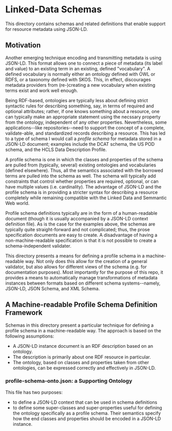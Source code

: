 # Linked-Data Schemas

This directory contains schemas and related definitions that enable
support for resource metadata using JSON-LD.

## Motivation

Another emerging technique encoding and transmitting metadata is using
JSON-LD.  This format allows one to connect a piece of metadata (its
label and value) to an existing term in an existing, defined "vocabulary".  A
defined vocabulary is normally either an ontology defined with OWL or
RDFS, or a taxonomy defined with SKOS.  This, in effect, discourages
metadata providers from (re-)creating a new vocabulary when existing
terms exist and work well enough.

Being RDF-based, ontologies are typically less about defining strict
syntactic rules for describing something, say, in terms of required
and optional attributes; rather, if one knows something about a
resource, one can typically make an appropriate statement using the 
necssary property from the ontology, independent of any other
properties.  Nevertheless, some applications--like repositories--need
to support the concept of a complete, validate-able, and standardized
records describing a resource.  This has led to a type of schema I
would call a _profile schema_ for metadata stored in a JSON-LD
document; examples include the DCAT schema, the US POD schema, and the
HCLS Data Description Profile.  

A profile schema is one in which the classes and properties of the
schema are pulled from (typically, several) existing ontologies and
vocabularies (defined elsewhere).  Thus, all the semantics associated
with the borrowed terms are pulled into the schema as well.  The
schema will typically add constraints that control whether properties
are required, optional, or can have multiple values
(i.e. cardinality).  The advantage of JSON-LD and the profile schema
is in providing a stricter syntax for describing a resource completely
while remaining compatible with the Linked Data and Semmantic Web
world.  

Profile schema definitions typically are in the form of a
human-readable document (though it is usually accompanied by a JSON-LD
context definition file).  As is the case for the examples above, the
schemas are typically quite straight-forward and not complicated;
thus, the prose specification documents are easy to create.  A
disadvantage of having a non-machine-readable specification is that it
is not possible to create a schema-independent validater.

This directory presents a means for defining a profile schema in a
machine-readable way.  Not only does this allow for the creation of
a general validator, but also allows for different views of the schema
(e.g. for documentation purposes).  Most importantly for the purpose
of this repo, it provides a means to automatically manage
transformations of metadata instances between formats based on
different schema systems--namely, JSON-LD, JSON Schema, and XML
Schema.

## A Machine-readable Profile Schema Definition Framework

Schemas in this directory present a particular technique for defining
a profile schema in a machine-readable way.  The approach is based on
the following assumptions:

* A JSON-LD instance document is an RDF description based on an
  ontology.
* The description is primarily about one RDF resource in particular.
* The ontology, based on classes and properties taken from other
  ontologies, can be expressed correctly and effectively in JSON-LD.

### profile-schema-onto.json:  a Supporting Ontology

This file has two purposes:

* to define a JSON-LD context that can be used in schema definitions
* to define some super-classes and super-properties useful for
  defining the ontology specifically as a profile schema.  Their
  semantics specify how the end classes and properties should be
  encoded in a JSON-LD instance.





